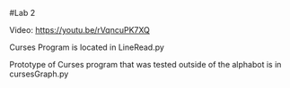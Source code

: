 #Lab 2

Video: https://youtu.be/rVqncuPK7XQ 

Curses Program is located in LineRead.py

Prototype of Curses program that was tested outside of the alphabot is in cursesGraph.py
